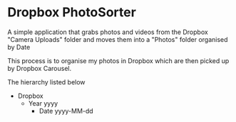 # Dropbox PhotoSorter
A simple application that grabs photos and videos from the Dropbox "Camera Uploads" folder and moves them into a "Photos" folder organised by Date

This process is to organise my photos in Dropbox which are then picked up by Dropbox Carousel.

The hierarchy listed below
* Dropbox
    * Year yyyy
        * Date yyyy-MM-dd
